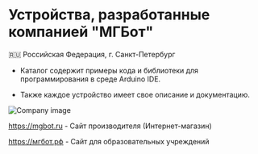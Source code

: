 # Устройства, разработанные компанией "МГБот"

🇷🇺 Российская Федерация, г. Санкт-Петербург


- Каталог содержит примеры кода и библиотеки для программирования в среде Arduino IDE.

- Также каждое устройство имеет свое описание и документацию.

![Company image](https://mgbot.ru/upload/logo-r.svg)

https://mgbot.ru  - Сайт производителя (Интернет-магазин)

https://мгбот.рф  - Сайт для образовательных учреждений